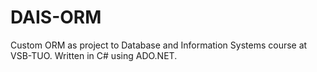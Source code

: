 # DAIS-ORM
Custom ORM as project to Database and Information Systems course at VSB-TUO. Written in C# using ADO.NET.
